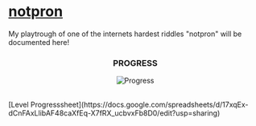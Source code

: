 # [notpron](https://notpron.com/notpron/)

My playtrough of one of the internets hardest riddles "notpron" will be documented here!
<br>

<!-- Progressbar -->
<div align="center">

### PROGRESS
![Progress](https://progress-bar.xyz/35/?style=for-the-badge&width=800&progress_color=3aa3ff)

</div>

<br>
[Level Progresssheet](https://docs.google.com/spreadsheets/d/17xqEx-dCnFAxLlibAF48caXfEq-X7fRX_ucbvxFb8D0/edit?usp=sharing)
